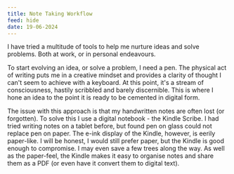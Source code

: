 ```yaml
---
title: Note Taking Workflow
feed: hide
date: 19-06-2024
---
```

I have tried a multitude of tools to help me nurture ideas and solve problems. Both at work, or in personal endeavours.

To start evolving an idea, or solve a problem, I need a pen. The physical act of writing puts me in a creative mindset and provides a clarity of thought I can't seem to achieve with a keyboard. At this point, it's a stream of consciousness, hastily scribbled and barely discernible. This is where I hone an idea to the point it is ready to be cemented in digital form.

The issue with this approach is that my handwritten notes are often lost (or forgotten). To solve this I use a digital notebook - the Kindle Scribe. I had tried writing notes on a tablet before, but found pen on glass could not replace pen on paper. The e-ink display of the Kindle, however, is eerily paper-like. I will be honest, I would still prefer paper, but the Kindle is good enough to compromise. I may even save a few trees along the way. As well as the paper-feel, the Kindle makes it easy to organise notes and share them as a PDF (or even have it convert them to digital text).




